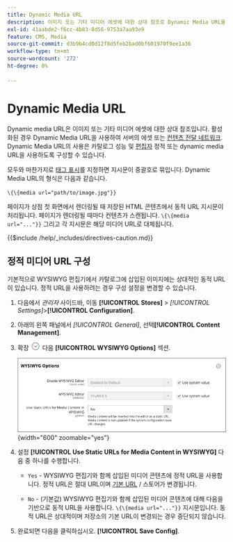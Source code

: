 ```yaml
---
title: Dynamic Media URL
description: 이미지 또는 기타 미디어 에셋에 대한 상대 참조로 Dynamic Media URL을 사용하는 방법에 대해 알아봅니다.
exl-id: 41aabde2-f6cc-4b83-8d56-9753a7aa93e9
feature: CMS, Media
source-git-commit: d3b9b4cd0d12f8d5feb2bad0bf601970f9ee1a36
workflow-type: tm+mt
source-wordcount: '272'
ht-degree: 0%

---
```


# Dynamic Media URL

Dynamic media URL은 이미지 또는 기타 미디어 에셋에 대한 상대 참조입니다. 활성화된 경우 Dynamic Media URL을 사용하여 서버의 에셋 또는 [컨텐츠 전달 네트워크](media-storage-content-delivery-network.md). Dynamic Media URL의 사용은 카탈로그 성능 및 [편집자](editor.md#configure-the-editor) 정적 또는 dynamic media URL을 사용하도록 구성할 수 있습니다.

모두와 마찬가지로 [태그 표시](../systems/markup-tags.md)를 지정하면 지시문이 중괄호로 묶입니다. Dynamic Media URL의 형식은 다음과 같습니다.

`\{\{media url="path/to/image.jpg"}}`

페이지가 상점 첫 화면에서 렌더링될 때 저장된 HTML 콘텐츠에서 동적 URL 지시문이 처리됩니다. 페이지가 렌더링될 때마다 컨텐츠가 스캔됩니다. `\{\{media url="..."}}` 그리고 각 지시문은 해당 미디어 URL로 대체됩니다.

{{$include /help/_includes/directives-caution.md}}

## 정적 미디어 URL 구성

기본적으로 WYSIWYG 편집기에서 카탈로그에 삽입된 이미지에는 상대적인 동적 URL이 있습니다. 정적 URL을 사용하려는 경우 구성 설정을 변경할 수 있습니다.

1. 다음에서 _관리자_ 사이드바, 이동 **[!UICONTROL Stores]** > _[!UICONTROL Settings]_>**[!UICONTROL Configuration]**.

1. 아래의 왼쪽 패널에서 _[!UICONTROL General]_, 선택&#x200B;**[!UICONTROL Content Management]**.

1. 확장 ![확장 선택기](../assets/icon-display-expand.png) 다음 **[!UICONTROL WYSIWYG Options]** 섹션.

   ![WYSIWYG 옵션](./assets/content-management-wysiwyg-options.png){width="600" zoomable="yes"}

1. 설정 **[!UICONTROL Use Static URLs for Media Content in WYSIWYG]** 다음 중 하나를 수행합니다.

   - `Yes` - WYSIWYG 편집기와 함께 삽입된 미디어 콘텐츠에 정적 URL을 사용합니다. 정적 URL은 절대 URL이며 [기본 URL](../stores-purchase/store-urls.md) / 스토어가 변경됩니다.

   - `No` - (기본값) WYSIWYG 편집기와 함께 삽입된 미디어 콘텐츠에 대해 다음을 기반으로 동적 URL을 사용합니다. `\{\{media url="..."}}` 지시문입니다. 동적 URL은 상대적이며 저장소의 기본 URL이 변경되는 경우 중단되지 않습니다.

1. 완료되면 다음을 클릭하십시오. **[!UICONTROL Save Config]**.
